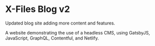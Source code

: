 # X-Files Blog v2

Updated blog site adding more content and features.

A website demonstrating the use of a headless CMS, using GatsbyJS, JavaScript, GraphQL, Contentful, and Netlify.
